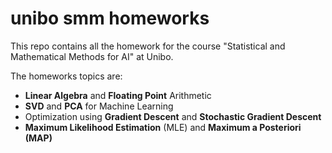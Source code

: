 # unibo smm homeworks

This repo contains all the homework for the course "Statistical and Mathematical Methods for AI" at Unibo.

The homeworks topics are:
- **Linear Algebra** and **Floating Point** Arithmetic
- **SVD** and **PCA** for Machine Learning
- Optimization using **Gradient Descent** and **Stochastic Gradient Descent**
- **Maximum Likelihood Estimation** (MLE) and **Maximum a Posteriori (MAP)**
